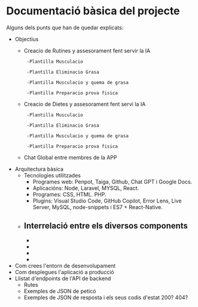 # Documentació bàsica del projecte
Alguns dels punts que han de quedar explicats:
 * Objectius
     - Creacio de Rutines y assesorament fent servir la IA
       
            -Plantilla Musculacio
   
            -Plantilla Eliminacio Grasa
       
            -Plantilla Musculacio y quema de grasa
       
            -Plantilla Preparacio prova fisica
       
     - Creacio de Dietes y assesorament fent servi la IA
       
            -Plantilla Musculacio
       
            -Plantilla Eliminacio Grasa
       
            -Plantilla Musculacio y quema de grasa
       
            -Plantilla Preparacio prova fisica
       
     - Chat Global entre membres de la APP
 * Arquitectura bàsica
   * Tecnologies utilitzades
       - Programes web: Penpot, Taiga, Github, Chat GPT i Google Docs. 
       - Aplicacións: Node, Laravel, MYSQL, React. 
       - Programes: CSS, HTML. PHP.
       - Plugins: Visual Studio Code, GitHub Copilot, Error Lens, Live Server, MySQL, node-snippets i ES7 + React-Native.
   * Interrelació entre els diversos components
       -
       -
       -
       -
       -
 * Com crees l'entorn de desenvolupament
 * Com desplegues l'aplicació a producció
 * Llistat d'endpoints de l'API de backend
    * Rutes
   * Exemples de JSON de peticó
   * Exemples de JSON de resposta i els seus codis d'estat 200? 404?
